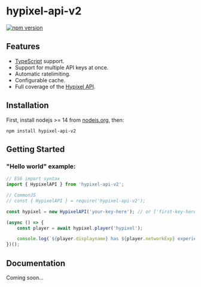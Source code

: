 # hypixel-api-v2

[![npm version](https://badge.fury.io/js/hypixel-api-v2.svg)](https://www.npmjs.com/package/hypixel-api-v2)

## Features
 * [TypeScript](https://www.typescriptlang.org/) support.
 * Support for multiple API keys at once.
 * Automatic ratelimiting.
 * Configurable cache.
 * Full coverage of the [Hypixel API](https://api.hypixel.net/).

## Installation

First, install nodejs >= 14 from [nodejs.org](https://nodejs.org/), then:

`npm install hypixel-api-v2`

## Getting Started

### "Hello world" example:
```js
// ES6 import syntax
import { HypixelAPI } from 'hypixel-api-v2';

// CommonJS
// const { HypixelAPI } = require('hypixel-api-v2');

const hypixel = new HypixelAPI('your-key-here'); // or ['first-key-here', 'second-key-here', ...]

(async () => {
	const player = await hypixel.player('hypixel');

	console.log(`${player.displayname} has ${player.networkExp} experience.`);
})();
```

## Documentation

Coming soon...